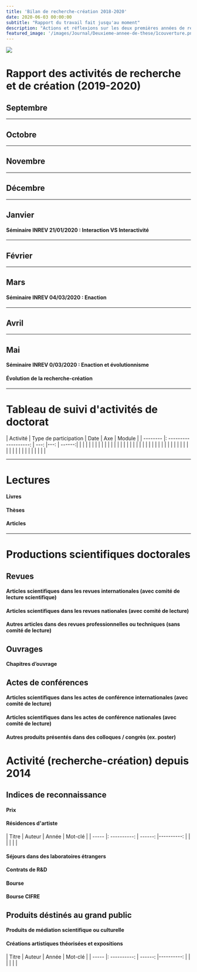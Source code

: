 ```yaml
---
title: 'Bilan de recherche-création 2018-2020'
date: 2020-06-03 00:00:00
subtitle: "Rapport du travail fait jusqu'au moment"
description: "Actions et réflexions sur les deux premières années de recherche-création"
featured_image: '/images/Journal/Deuxieme-annee-de-these/1couverture.png'
---
```


![](/images/Journal/Deuxieme-annee-de-these/1.PNG)


# Rapport des activités de recherche et de création (2019-2020)

## Septembre

---

## Octobre

---

## Novembre

---

## Décembre

---

## Janvier

#### Séminaire INREV 21/01/2020 : Interaction VS Interactivité

---

## Février

---

## Mars

#### Séminaire INREV 04/03/2020 : Enaction

---

## Avril

---

## Mai

#### Séminaire INREV 0/03/2020 : Enaction et évolutionnisme


#### Évolution de la recherche-création

---

# Tableau de suivi d'activités de doctorat

| Activité | Type de participation | Date | Axe | Module |
| -------- |: -------------------: | ---: |---: | ------:|
|          |                       |      |     |        |
|          |                       |      |     |        |
|          |                       |      |     |        |
|          |                       |      |     |        |
|          |                       |      |     |        |
|          |                       |      |     |        |
|          |                       |      |     |        |
|          |                       |      |     |        |

---

# Lectures

#### Livres


#### Thèses


#### Articles 

---

# Productions scientifiques doctorales

## Revues

#### Articles scientifiques dans les revues internationales (avec comité de lecture scientifique)

#### Articles scientifiques dans les revues nationales (avec comité de lecture)

#### Autres articles dans des revues professionnelles ou techniques (sans comité de lecture)

## Ouvrages

#### Chapitres d’ouvrage

## Actes de conférences

#### Articles scientifiques dans les actes de conférence internationales (avec comité de lecture)

#### Articles scientifiques dans les actes de conférence nationales (avec comité de lecture)

#### Autres produits présentés dans des colloques / congrès (ex. poster)

# Activité (recherche-création) depuis 2014

## Indices de reconnaissance

#### Prix

#### Résidences d'artiste

| Titre | Auteur | Année | Mot-clé |
| ----- |: ----------: | ------: |----------: |
|       |              |         |            |

#### Séjours dans des laboratoires étrangers

#### Contrats de R&D

#### Bourse

#### Bourse CIFRE

## Produits déstinés au grand public

#### Produits de médiation scientifique ou culturelle

#### Créations artistiques théorisées et expositions

| Titre | Auteur | Année | Mot-clé |
| ----- |: ----------: | ------: |----------: |
|       |              |         |            |